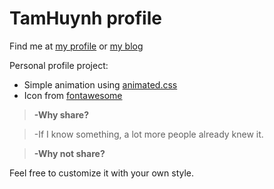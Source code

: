 # TamHuynh profile

Find me at [my profile](http:/tamhuynh.me) or [my blog](http://blog.tamhuynh.me)


Personal profile project:
- Simple animation using [animated.css](https://daneden.github.io/animate.css/)
- Icon from [fontawesome](https://fontawesome.com/)



>**-Why share?**

>-If I know something, a lot more people already knew it.

>**-Why not share?**


Feel free to customize it with your own style.
